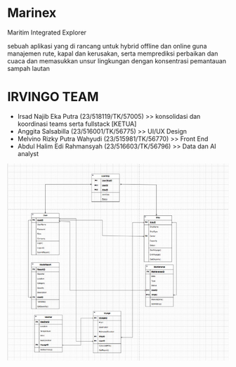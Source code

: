 # Marinex

Maritim Integrated Explorer

sebuah aplikasi yang di rancang untuk hybrid offline dan online guna manajemen rute, kapal dan kerusakan, serta memprediksi perbaikan dan cuaca dan memasukkan unsur lingkungan dengan konsentrasi pemantauan sampah lautan

# IRVINGO TEAM

- Irsad Najib Eka Putra (23/518119/TK/57005) >> konsolidasi dan koordinasi teams serta fullstack [KETUA]
- Anggita Salsabilla (23/516001/TK/56775) >> UI/UX Design
- Melvino Rizky Putra Wahyudi (23/515981/TK/56770) >> Front End
- Abdul Halim Edi Rahmansyah (23/516603/TK/56796) >> Data dan AI analyst

![Description](Assests/90621a57-7518-4808-bc24-6db100602557.jpg)